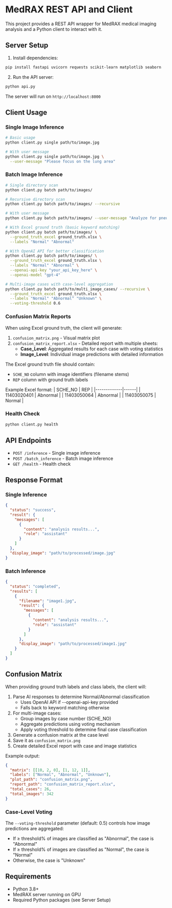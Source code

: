 # MedRAX REST API and Client

This project provides a REST API wrapper for MedRAX medical imaging analysis and a Python client to interact with it.

## Server Setup

1. Install dependencies:
```bash
pip install fastapi uvicorn requests scikit-learn matplotlib seaborn
```

2. Run the API server:
```bash
python api.py
```

The server will run on `http://localhost:8000`

## Client Usage

### Single Image Inference
```bash
# Basic usage
python client.py single path/to/image.jpg

# With user message
python client.py single path/to/image.jpg \
  --user-message "Please focus on the lung area"
```

### Batch Image Inference
```bash
# Single directory scan
python client.py batch path/to/images/

# Recursive directory scan
python client.py batch path/to/images/ --recursive

# With user message
python client.py batch path/to/images/ --user-message "Analyze for pneumothorax"

# With Excel ground truth (basic keyword matching)
python client.py batch path/to/images/ \
  --ground_truth_excel ground_truth.xlsx \
  --labels "Normal" "Abnormal"

# With OpenAI API for better classification
python client.py batch path/to/images/ \
  --ground_truth_excel ground_truth.xlsx \
  --labels "Normal" "Abnormal" \
  --openai-api-key "your_api_key_here" \
  --openai-model "gpt-4"

# Multi-image cases with case-level aggregation
python client.py batch path/to/multi_image_cases/ --recursive \
  --ground_truth_excel ground_truth.xlsx \
  --labels "Normal" "Abnormal" "Unknown" \
  --voting-threshold 0.6
```

### Confusion Matrix Reports

When using Excel ground truth, the client will generate:
1. `confusion_matrix.png` - Visual matrix plot
2. `confusion_matrix_report.xlsx` - Detailed report with multiple sheets:
   - **Case_Level**: Aggregated results for each case with voting statistics
   - **Image_Level**: Individual image predictions with detailed information

The Excel ground truth file should contain:
- `SCHE_NO` column with image identifiers (filename stems)
- `REP` column with ground truth labels

Example Excel format:
| SCHE_NO     | REP  |
|-------------|------|
| 11403020401 | Abnormal |
| 11403050064 | Abnormal |
| 11403050075 | Normal |

### Health Check
```bash
python client.py health
```

## API Endpoints

- `POST /inference` - Single image inference
- `POST /batch_inference` - Batch image inference
- `GET /health` - Health check

## Response Format

### Single Inference
```json
{
  "status": "success",
  "result": {
    "messages": [
      {
        "content": "analysis results...",
        "role": "assistant"
      }
    ]
  },
  "display_image": "path/to/processed/image.jpg"
}
```

### Batch Inference
```json
{
  "status": "completed",
  "results": [
    {
      "filename": "image1.jpg",
      "result": {
        "messages": [
          {
            "content": "analysis results...",
            "role": "assistant"
          }
        ]
      },
      "display_image": "path/to/processed/image1.jpg"
    }
  ]
}
```

## Confusion Matrix

When providing ground truth labels and class labels, the client will:
1. Parse AI responses to determine Normal/Abnormal classification
   - Uses OpenAI API if --openai-api-key provided
   - Falls back to keyword matching otherwise
2. For multi-image cases:
   - Group images by case number (SCHE_NO)
   - Aggregate predictions using voting mechanism
   - Apply voting threshold to determine final case classification
3. Generate a confusion matrix at the case level
4. Save it as `confusion_matrix.png`
5. Create detailed Excel report with case and image statistics

Example output:
```json
{
  "matrix": [[10, 2, 0], [1, 12, 1]],
  "labels": ["Normal", "Abnormal", "Unknown"],
  "plot_path": "confusion_matrix.png",
  "report_path": "confusion_matrix_report.xlsx",
  "total_cases": 26,
  "total_images": 342
}
```

### Case-Level Voting

The `--voting-threshold` parameter (default: 0.5) controls how image predictions are aggregated:
- If ≥ threshold% of images are classified as "Abnormal", the case is "Abnormal"
- If ≥ threshold% of images are classified as "Normal", the case is "Normal"
- Otherwise, the case is "Unknown"

## Requirements

- Python 3.8+
- MedRAX server running on GPU
- Required Python packages (see Server Setup)
